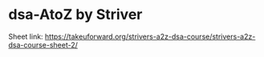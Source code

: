 # dsa-AtoZ by Striver

Sheet link: https://takeuforward.org/strivers-a2z-dsa-course/strivers-a2z-dsa-course-sheet-2/
